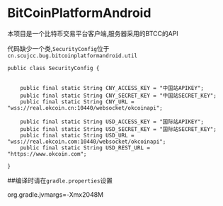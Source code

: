 # BitCoinPlatformAndroid
本项目是一个比特币交易平台客户端,服务器采用的BTCC的API


代码缺少一个类,`SecurityConfig`位于 ` cn.scujcc.bug.bitcoinplatformandroid.util`


    public class SecurityConfig {
    
    
        public final static String CNY_ACCESS_KEY = "中国站APIKEY";
        public final static String CNY_SECRET_KEY = "中国站SECRET_KEY";
        public final static String CNY_URL = "wss://real.okcoin.cn:10440/websocket/okcoinapi";
    
        public final static String USD_ACCESS_KEY = "国际站APIKEY";
        public final static String USD_SECRET_KEY = "国际站SECRET_KEY";
        public final static String USD_URL = "wss://real.okcoin.com:10440/websocket/okcoinapi";
        public final static String USD_REST_URL = "https://www.okcoin.com";
    
    }



##编译时请在`gradle.properties`设置

org.gradle.jvmargs=-Xmx2048M

